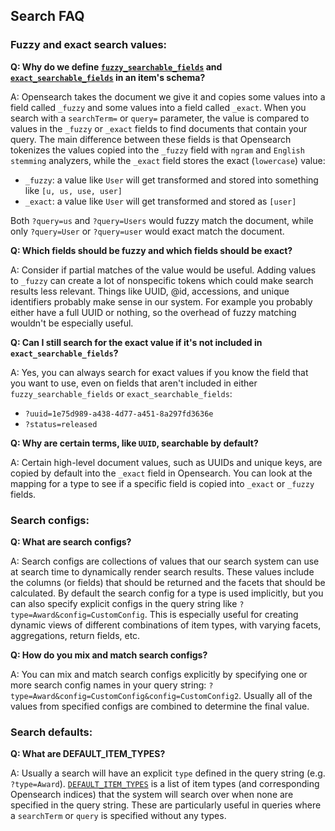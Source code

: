 ## Search FAQ

### Fuzzy and exact search values:

**Q: Why do we define [`fuzzy_searchable_fields`](https://github.com/IGVF-DACC/igvfd/blob/b6f65dfcec7b2104de0b37dbea0d8975b3c5ab08/src/igvfd/schemas/assay_term.json#L42-L45) and [`exact_searchable_fields`](https://github.com/IGVF-DACC/igvfd/blob/b6f65dfcec7b2104de0b37dbea0d8975b3c5ab08/src/igvfd/schemas/assay_term.json#L46-L49) in an item's schema?**

A: Opensearch takes the document we give it and copies some values into a field called `_fuzzy` and some values into a field called `_exact`. When you search with a `searchTerm=` or `query=` parameter, the value is compared to values in the `_fuzzy` or `_exact` fields to find documents that contain your query. The main difference between these fields is that Opensearch tokenizes the values copied into the `_fuzzy` field with `ngram` and `English stemming` analyzers, while the `_exact` field stores the exact (`lowercase`) value:

* `_fuzzy`: a value like `User` will get transformed and stored into something like `[u, us, use, user]`
* `_exact`: a value like `User` will get transformed and stored as `[user]`

 Both `?query=us` and `?query=Users` would fuzzy match the document, while only `?query=User` or `?query=user` would exact match the document.

**Q: Which fields should be fuzzy and which fields should be exact?**

A: Consider if partial matches of the value would be useful. Adding values to `_fuzzy` can create a lot of nonspecific tokens which could make search results less relevant. Things like UUID, @id, accessions, and unique identifiers probably make sense in our system. For example you probably either have a full UUID or nothing, so the overhead of fuzzy matching wouldn't be especially useful.

**Q: Can I still search for the exact value if it's not included in `exact_searchable_fields`?**

A: Yes, you can always search for exact values if you know the field that you want to use, even on fields that aren't included in either `fuzzy_searchable_fields` or `exact_searchable_fields`:

* `?uuid=1e75d989-a438-4d77-a451-8a297fd3636e`
* `?status=released`

**Q: Why are certain terms, like `UUID`, searchable by default?**

A: Certain high-level document values, such as UUIDs and unique keys, are copied by default into the `_exact` field in Opensearch. You can look at the mapping for a type to see if a specific field is copied into `_exact` or `_fuzzy` fields.

### Search configs:

**Q: What are search configs?**

A: Search configs are collections of values that our search system can use at search time to dynamically render search results. These values include the columns (or fields) that should be returned and the facets that should be calculated. By default the search config for a type is used implicitly, but you can also specify explicit configs in the query string like `?type=Award&config=CustomConfig`. This is especially useful for creating dynamic views of different combinations of item types, with varying facets, aggregations, return fields, etc.

**Q: How do you mix and match search configs?**

A: You can mix and match search configs explicitly by specifying one or more search config names in your query string: `?type=Award&config=CustomConfig&config=CustomConfig2`. Usually all of the values from specified configs are combined to determine the final value.

### Search defaults:

**Q: What are DEFAULT_ITEM_TYPES?**

A: Usually a search will have an explicit `type` defined in the query string (e.g. `?type=Award`). [`DEFAULT_ITEM_TYPES`](https://github.com/IGVF-DACC/igvfd/blob/b3714678fb6695a97a544eecb0afe403cdf149c9/src/igvfd/searches/defaults.py#L22-L60) is a list of item types (and corresponding Opensearch indices) that the system will search over when none are specified in the query string. These are particularly useful in queries where a `searchTerm` or `query` is specified without any types.
